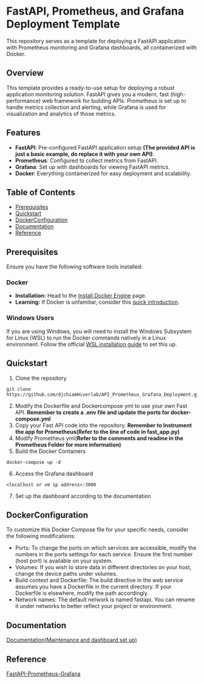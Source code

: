 # FastAPI, Prometheus, and Grafana Deployment Template

This repository serves as a template for deploying a FastAPI application with Prometheus monitoring and Grafana dashboards, all containerized with Docker.

## Overview

This template provides a ready-to-use setup for deploying a robust application monitoring solution. FastAPI gives you a modern, fast (high-performance) web framework for building APIs. Prometheus is set up to handle metrics collection and alerting, while Grafana is used for visualization and analytics of those metrics.

## Features

- **FastAPI**: Pre-configured FastAPI application setup **(The provided API is just a basic example, do replace it with your own API)**.
- **Prometheus**: Configured to collect metrics from FastAPI.
- **Grafana**: Set up with dashboards for viewing FastAPI metrics.
- **Docker**: Everything containerized for easy deployment and scalability.

## Table of Contents

- [Prerequisites](#prerequisites)
- [Quickstart](#quickstart)
- [DockerConfiguration](#dockerconfiguration)
- [Documentation](#documentation)
- [Reference](#reference)


## Prerequisites

Ensure you have the following software tools installed:

### Docker

- **Installation:** Head to the [Install Docker Engine](https://www.docker.com/get-started) page.
- **Learning:** If Docker is unfamiliar, consider this [quick introduction](https://docs.docker.com/get-started/overview/).

### Windows Users

If you are using Windows, you will need to install the Windows Subsystem for Linux (WSL) to run the Docker commands natively in a Linux environment. Follow the official [WSL installation guide](https://docs.microsoft.com/en-us/windows/wsl/install) to set this up.

## Quickstart

1.  Clone the repository
```shell
git clone https://github.com/djchiamHiverlab/API_Prometheus_Grafana_Deployment.git
```
2. Modify the Dockerfile and Dockercompose yml to use your own Fast API. **Remember to create a .env file and update the ports for docker-compose.yml**
3. Copy your Fast API code into the repository. **Remember to Instrument the app for Prometheus(Refer to the line of code in fast_app.py)**
4. Modify Prometheus yml(**Refer to the comments and readme in the Prometheus Folder for more information)**
5. Build the Docker Containers
```shell
docker-compose up -d
```
6. Access the Grafana dashboard
```shell
<localhost or vm ip address>:3000
```
7. Set up the dashboard according to the documentation
## DockerConfiguration
To customize this Docker Compose file for your specific needs, consider the following modifications:

- Ports: To change the ports on which services are accessible, modify the numbers in the ports settings for each service. Ensure the first number (host port) is available on your system.
- Volumes: If you wish to store data in different directories on your host, change the device paths under volumes.
- Build context and Dockerfile: The build directive in the web service assumes you have a Dockerfile in the current directory. If your Dockerfile is elsewhere, modify the path accordingly.
- Network names: The default network is named fastapi. You can rename it under networks to better reflect your project or environment.

## Documentation
[Documentation(Maintenance and dashboard set up)](https://docs.google.com/document/d/1uBQXvvmeXGqjy7l8ETGz3Nr9CqCfObo7x6c8A5BKqRk/edit#heading=h.hnstmjjlgnbw)

## Reference

[FastAPI-Prometheus-Grafana](https://dev.to/ken_mwaura1/getting-started-monitoring-a-fastapi-app-with-grafana-and-prometheus-a-step-by-step-guide-3fbn)



 
